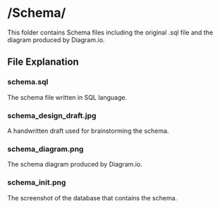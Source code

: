 # /Schema/

This folder contains Schema files including the original .sql file and the diagram produced by Diagram.io.

## File Explanation

### schema.sql
The schema file written in SQL language.

### schema_design_draft.jpg
A handwritten draft used for brainstorming the schema.

### schema_diagram.png
The schema diagram produced by Diagram.io.

### schema_init.png
The screenshot of the database that contains the schema.
